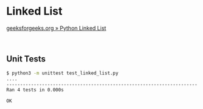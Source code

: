# Linked List

[geeksforgeeks.org » Python Linked List](https://www.geeksforgeeks.org/python-linked-list/)

<br>

## Unit Tests

```bash
$ python3 -m unittest test_linked_list.py    
....
----------------------------------------------------------------------
Ran 4 tests in 0.000s

OK
```
